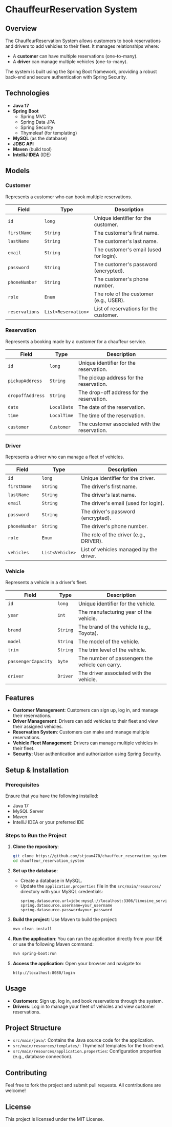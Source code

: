 # ChauffeurReservation System

## Overview
The ChauffeurReservation System allows customers to book reservations and drivers to add vehicles to their fleet. It manages relationships where:
- A **customer** can have multiple reservations (one-to-many).
- A **driver** can manage multiple vehicles (one-to-many).

The system is built using the Spring Boot framework, providing a robust back-end and secure authentication with Spring Security.

## Technologies
- **Java 17**
- **Spring Boot**
  - Spring MVC
  - Spring Data JPA
  - Spring Security
  - Thymeleaf (for templating)
- **MySQL** (as the database)
- **JDBC API**
- **Maven** (build tool)
- **IntelliJ IDEA** (IDE)

## Models

### Customer
Represents a customer who can book multiple reservations.

| Field            | Type           | Description                              |
|------------------|----------------|------------------------------------------|
| `id`             | `long`         | Unique identifier for the customer.      |
| `firstName`      | `String`       | The customer's first name.               |
| `lastName`       | `String`       | The customer's last name.                |
| `email`          | `String`       | The customer's email (used for login).   |
| `password`       | `String`       | The customer's password (encrypted).     |
| `phoneNumber`    | `String`       | The customer's phone number.             |
| `role`           | `Enum`         | The role of the customer (e.g., USER).   |
| `reservations`   | `List<Reservation>` | List of reservations for the customer.   |

### Reservation
Represents a booking made by a customer for a chauffeur service.

| Field            | Type           | Description                                  |
|------------------|----------------|----------------------------------------------|
| `id`             | `long`         | Unique identifier for the reservation.       |
| `pickupAddress`  | `String`       | The pickup address for the reservation.      |
| `dropoffAddress` | `String`       | The drop-off address for the reservation.    |
| `date`           | `LocalDate`    | The date of the reservation.                 |
| `time`           | `LocalTime`    | The time of the reservation.                 |
| `customer`       | `Customer`     | The customer associated with the reservation.|

### Driver
Represents a driver who can manage a fleet of vehicles.

| Field            | Type           | Description                              |
|------------------|----------------|------------------------------------------|
| `id`             | `long`         | Unique identifier for the driver.        |
| `firstName`      | `String`       | The driver's first name.                 |
| `lastName`       | `String`       | The driver's last name.                  |
| `email`          | `String`       | The driver's email (used for login).     |
| `password`       | `String`       | The driver's password (encrypted).       |
| `phoneNumber`    | `String`       | The driver's phone number.               |
| `role`           | `Enum`         | The role of the driver (e.g., DRIVER).   |
| `vehicles`       | `List<Vehicle>`| List of vehicles managed by the driver.  |

### Vehicle
Represents a vehicle in a driver's fleet.

| Field              | Type         | Description                                  |
|--------------------|--------------|----------------------------------------------|
| `id`               | `long`       | Unique identifier for the vehicle.           |
| `year`             | `int`        | The manufacturing year of the vehicle.       |
| `brand`            | `String`     | The brand of the vehicle (e.g., Toyota).     |
| `model`            | `String`     | The model of the vehicle.                   |
| `trim`             | `String`     | The trim level of the vehicle.              |
| `passengerCapacity`| `byte`       | The number of passengers the vehicle can carry.|
| `driver`           | `Driver`     | The driver associated with the vehicle.     |

## Features
- **Customer Management**: Customers can sign up, log in, and manage their reservations.
- **Driver Management**: Drivers can add vehicles to their fleet and view their assigned vehicles.
- **Reservation System**: Customers can make and manage multiple reservations.
- **Vehicle Fleet Management**: Drivers can manage multiple vehicles in their fleet.
- **Security**: User authentication and authorization using Spring Security.

## Setup & Installation
### Prerequisites
Ensure that you have the following installed:
- Java 17
- MySQL Server
- Maven
- IntelliJ IDEA or your preferred IDE

### Steps to Run the Project
1. **Clone the repository**:
   ```bash
   git clone https://github.com/stjean470/chauffeur_reservation_system.git
   cd chauffeur_reservation_system
   ```

2. **Set up the database**:
   - Create a database in MySQL.
   - Update the `application.properties` file in the `src/main/resources/` directory with your MySQL credentials:
     ```properties
     spring.datasource.url=jdbc:mysql://localhost:3306/limosine_service_db
     spring.datasource.username=your_username
     spring.datasource.password=your_password
     ```

3. **Build the project**:
   Use Maven to build the project:
   ```bash
   mvn clean install
   ```

4. **Run the application**:
   You can run the application directly from your IDE or use the following Maven command:
   ```bash
   mvn spring-boot:run
   ```

5. **Access the application**:
   Open your browser and navigate to:
   ```
   http://localhost:8080/login
   ```

## Usage
- **Customers**: Sign up, log in, and book reservations through the system.
- **Drivers**: Log in to manage your fleet of vehicles and view customer reservations.

## Project Structure
- `src/main/java/`: Contains the Java source code for the application.
- `src/main/resources/templates/`: Thymeleaf templates for the front-end.
- `src/main/resources/application.properties`: Configuration properties (e.g., database connection).

## Contributing
Feel free to fork the project and submit pull requests. All contributions are welcome!

## License
This project is licensed under the MIT License.
